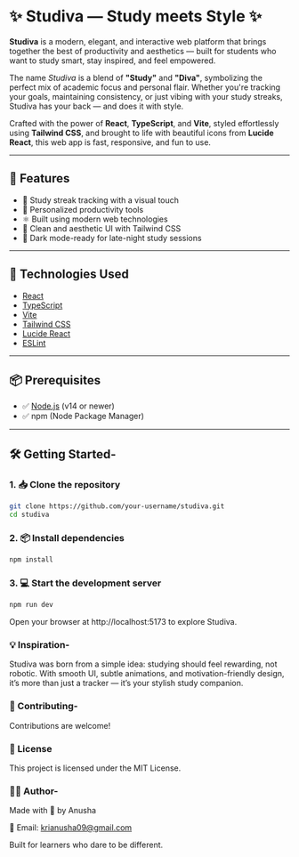 # ✨ Studiva — Study meets Style ✨

**Studiva** is a modern, elegant, and interactive web platform that brings together the best of productivity and aesthetics — built for students who want to study smart, stay inspired, and feel empowered.

The name *Studiva* is a blend of **"Study"** and **"Diva"**, symbolizing the perfect mix of academic focus and personal flair. Whether you're tracking your goals, maintaining consistency, or just vibing with your study streaks, Studiva has your back — and does it with style.

Crafted with the power of **React**, **TypeScript**, and **Vite**, styled effortlessly using **Tailwind CSS**, and brought to life with beautiful icons from **Lucide React**, this web app is fast, responsive, and fun to use.

---

## 🚀 Features

- 📅 Study streak tracking with a visual touch
- 🧠 Personalized productivity tools
- ⚛️ Built using modern web technologies
- 🎨 Clean and aesthetic UI with Tailwind CSS
- 🌙 Dark mode-ready for late-night study sessions

---

## 🧰 Technologies Used

- [React](https://reactjs.org/)
- [TypeScript](https://www.typescriptlang.org/)
- [Vite](https://vitejs.dev/)
- [Tailwind CSS](https://tailwindcss.com/)
- [Lucide React](https://lucide.dev/)
- [ESLint](https://eslint.org/)

---

## 📦 Prerequisites

- ✅ [Node.js](https://nodejs.org/) (v14 or newer)
- ✅ npm (Node Package Manager)

---

## 🛠 Getting Started-

### 1. 📥 Clone the repository

```bash
git clone https://github.com/your-username/studiva.git
cd studiva
```
### 2. 📦 Install dependencies
```bash
npm install
```
### 3. 💻 Start the development server
```bash
npm run dev
```
Open your browser at http://localhost:5173 to explore Studiva.
### 💡 Inspiration-
Studiva was born from a simple idea: studying should feel rewarding, not robotic. With smooth UI, subtle animations, and motivation-friendly design, it’s more than just a tracker — it’s your stylish study companion.

### 🤝 Contributing-
Contributions are welcome!
  
###  📝 License
This project is licensed under the MIT License.
  
### 🙋‍♀️ Author-
 Made with 💖 by Anusha
 
 📧 Email: krianusha09@gmail.com

Built for learners who dare to be different.
